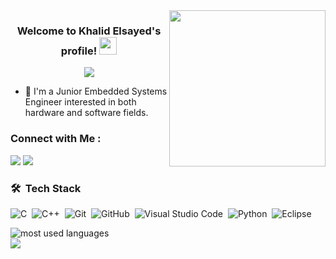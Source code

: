  
<img width="250" align="right" src="https://c.tenor.com/_DOBjnGspYAAAAAM/code-coding.gif">

<h3 align="center">
  Welcome to Khalid Elsayed's profile!
  <img src="https://media.giphy.com/media/hvRJCLFzcasrR4ia7z/giphy.gif" width="28">
</h3>

<!-- Typing SVG by DenverCoder1 - https://github.com/DenverCoder1/readme-typing-svg -->
<p align="center">
  <a href="https://github.com/DenverCoder1/readme-typing-svg"><img src="https://readme-typing-svg.herokuapp.com/?lines=Junior%20Embedded%20Systems%20Engineer;Always%20learning%20and%20trying%20new%20things&font=Fira%20Code&center=true&width=600&height=45&color=2a9df4&vCenter=true&size=22"></a>
</p> 

- 🏢 I'm a Junior Embedded Systems Engineer interested in both hardware and software fields.


### Connect with Me :

<a href="https://www.linkedin.com/in/khalid-elsayed-15395515b" target="_blank"><img src="https://img.shields.io/badge/-Khalid%20Elsayed-0077B5?style=for-the-badge&logo=Linkedin&logoColor=white"/></a>
<a href="https://t.me/khElsayed73" target="_blank"><img src="https://img.shields.io/badge/-Khalid%20Elsayed-0077B5?style=for-the-badge&logo=Telegram&logoColor=white"/></a>

### 🛠 &nbsp;Tech Stack
![C](https://img.shields.io/badge/-C-05122A?style=flat&logo=C)&nbsp;
![C++](https://img.shields.io/badge/-C++-05122A?style=flat&logo=C++&logoColor=563D7C)&nbsp;
![Git](https://img.shields.io/badge/-Git-05122A?style=flat&logo=git)&nbsp;
![GitHub](https://img.shields.io/badge/-GitHub-05122A?style=flat&logo=github)&nbsp;
![Visual Studio Code](https://img.shields.io/badge/-Visual%20Studio%20Code-05122A?style=flat&logo=visual-studio-code&logoColor=007ACC)&nbsp;
![Python](https://img.shields.io/badge/-Python%20-05122A?style=flat&logo=python)&nbsp;
![Eclipse](https://img.shields.io/badge/-Eclipse%20-05122A?style=flat&logo=Eclipse)&nbsp;




<img align="left" src="https://github-readme-stats.vercel.app/api/top-langs?username=khElsayed&show_icons=true&locale=en&layout=compact&theme=radical" alt="most used languages" />
<br>
<a href="https://komarev.com/ghpvc/?username=khElsayed&style=for-the-badge">
    <img src="https://komarev.com/ghpvc/?username=khElsayed&style=for-the-badge">
</a>
